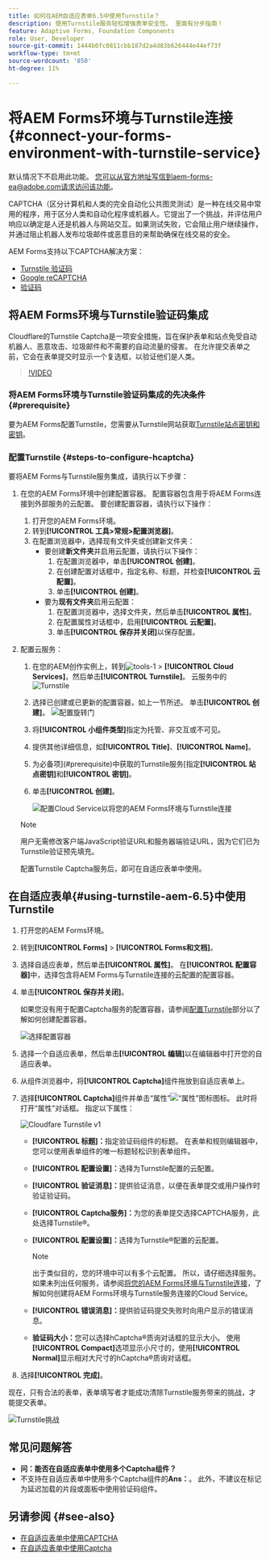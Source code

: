```yaml
---
title: 如何在AEM自适应表单6.5中使用Turnstile？
description: 使用Turnstile服务轻松增强表单安全性。 里面有分步指南！
feature: Adaptive Forms, Foundation Components
role: User, Developer
source-git-commit: 1444b0fc0811cbb187d2a4d83b626444e44ef73f
workflow-type: tm+mt
source-wordcount: '850'
ht-degree: 11%

---
```


# 将AEM Forms环境与Turnstile连接 {#connect-your-forms-environment-with-turnstile-service}


<span class="preview">默认情况下不启用此功能。 您可以从官方地址写信到aem-forms-ea@adobe.com请求访问该功能。</span>

CAPTCHA（区分计算机和人类的完全自动化公共图灵测试）是一种在线交易中常用的程序，用于区分人类和自动化程序或机器人。它提出了一个挑战，并评估用户响应以确定是人还是机器人与网站交互。如果测试失败，它会阻止用户继续操作，并通过阻止机器人发布垃圾邮件或恶意目的来帮助确保在线交易的安全。

AEM Forms支持以下CAPTCHA解决方案：

* [Turnstile 验证码](/help/forms/using/integrate-adaptive-forms-turnstile.md)
* [Google reCAPTCHA](/help/forms/using/captcha-adaptive-forms.md)
* [验证码](/help/forms/using/integrate-adaptive-forms-hcaptcha.md)


<!-- ![Turnstile](assets/Turnstile-challenge.png)-->

## 将AEM Forms环境与Turnstile验证码集成

Cloudflare的Turnstile Captcha是一项安全措施，旨在保护表单和站点免受自动机器人、恶意攻击、垃圾邮件和不需要的自动流量的侵害。 在允许提交表单之前，它会在表单提交时显示一个复选框，以验证他们是人类。

>[!VIDEO](https://video.tv.adobe.com/v/3440940/)

### 将AEM Forms环境与Turnstile验证码集成的先决条件 {#prerequisite}

要为AEM Forms配置Turnstile，您需要从Turnstile网站获取[Turnstile站点密钥和密钥](https://developers.cloudflare.com/turnstile/get-started/)。

### 配置Turnstile {#steps-to-configure-hcaptcha}

要将AEM Forms与Turnstile服务集成，请执行以下步骤：

1. 在您的AEM Forms环境中创建配置容器。 配置容器包含用于将AEM Forms连接到外部服务的云配置。 要创建配置容器，请执行以下操作：
   1. 打开您的AEM Forms环境。
   1. 转到&#x200B;**[!UICONTROL 工具>常规>配置浏览器]**。
   1. 在配置浏览器中，选择现有文件夹或创建新文件夹：
      * 要创建&#x200B;**新文件夹**&#x200B;并启用云配置，请执行以下操作：
         1. 在配置浏览器中，单击&#x200B;**[!UICONTROL 创建]**。
         1. 在创建配置对话框中，指定名称、标题，并检查&#x200B;**[!UICONTROL 云配置]**。
         1. 单击&#x200B;**[!UICONTROL 创建]**。
      * 要为&#x200B;**现有文件夹**&#x200B;启用云配置：
         1. 在配置浏览器中，选择文件夹，然后单击&#x200B;**[!UICONTROL 属性]**。
         1. 在配置属性对话框中，启用&#x200B;**[!UICONTROL 云配置]**。
         1. 单击&#x200B;**[!UICONTROL 保存并关闭]**&#x200B;以保存配置。

1. 配置云服务：
   1. 在您的AEM创作实例上，转到![tools-1](assets/tools-1.png) > **[!UICONTROL Cloud Services]**，然后单击&#x200B;**[!UICONTROL Turnstile]**。
      云服务中的![Turnstile](assets/turnstile-in-ui.png)
   1. 选择已创建或已更新的配置容器，如上一节所述。 单击&#x200B;**[!UICONTROL 创建]**。
      ![配置旋转门](assets/config-hcaptcha.png)
   1. 将&#x200B;**[!UICONTROL 小组件类型]**&#x200B;指定为托管、非交互或不可见。
   1. 提供其他详细信息，如&#x200B;**[!UICONTROL Title]**、**[!UICONTROL Name]**。
   1. 为必备项](#prerequisite)中获取的Turnstile服务[指定&#x200B;**[!UICONTROL 站点密钥]**&#x200B;和&#x200B;**[!UICONTROL 密钥]**。
   1. 单击&#x200B;**[!UICONTROL 创建]**。

      ![配置Cloud Service以将您的AEM Forms环境与Turnstile连接](assets/config-turntstile.png)

   >[!NOTE]
   > 用户无需修改客户端JavaScript验证URL和服务器端验证URL，因为它们已为Turnstile验证预先填充。

   配置Turnstile Captcha服务后，即可在自适应表单中使用。

## 在自适应表单{#using-turnstile-aem-6.5}中使用Turnstile

1. 打开您的AEM Forms环境。
1. 转到&#x200B;**[!UICONTROL Forms]** > **[!UICONTROL Forms和文档]**。
1. 选择自适应表单，然后单击&#x200B;**[!UICONTROL 属性]**。 在&#x200B;**[!UICONTROL 配置容器]**&#x200B;中，选择包含将AEM Forms与Turnstile连接的云配置的配置容器。
1. 单击&#x200B;**[!UICONTROL 保存并关闭]**。

   如果您没有用于配置Captcha服务的配置容器，请参阅[配置Turnstile](#configure-turnstile-steps-to-configure-hcaptcha)部分以了解如何创建配置容器。

   ![选择配置容器](assets/captcha-properties.png)

1. 选择一个自适应表单，然后单击&#x200B;**[!UICONTROL 编辑]**&#x200B;以在编辑器中打开您的自适应表单。
1. 从组件浏览器中，将&#x200B;**[!UICONTROL Captcha]**&#x200B;组件拖放到自适应表单上。
1. 选择&#x200B;**[!UICONTROL Captcha]**&#x200B;组件并单击“属性”![“属性”图标](assets/configure-icon.svg)图标。 此时将打开“属性”对话框。 指定以下属性：

   <!--![Turnstile v2](assets/turnstile-settings-v2.png)-->
   ![Cloudfare Turnstile v1](assets/turnstile-setting-v1.png)

   * **[!UICONTROL 标题]：**&#x200B;指定验证码组件的标题。 在表单和规则编辑器中，您可以使用表单组件的唯一标题轻松识别表单组件。
   * **[!UICONTROL 配置设置]：**&#x200B;选择为Turnstile配置的云配置。
   * **[!UICONTROL 验证消息]：**&#x200B;提供验证消息，以便在表单提交或用户操作时验证验证码。
   * **[!UICONTROL Captcha服务]：**&#x200B;为您的表单提交选择CAPTCHA服务，此处选择Turnstile®。
   * **[!UICONTROL 配置设置]：**&#x200B;选择为Turnstile®配置的云配置。
     >[!NOTE]
     >出于类似目的，您的环境中可以有多个云配置。 所以，请仔细选择服务。 如果未列出任何服务，请参阅[将您的AEM Forms环境与Turnstile连接](#connect-your-forms-environment-with-turnstile-service)，了解如何创建将AEM Forms环境与Turnstile服务连接的Cloud Service。

   * **[!UICONTROL 错误消息]：**&#x200B;提供验证码提交失败时向用户显示的错误消息。
   * **验证码大小：**&#x200B;您可以选择hCaptcha®质询对话框的显示大小。 使用&#x200B;**[!UICONTROL Compact]**&#x200B;选项显示小尺寸的，使用&#x200B;**[!UICONTROL Normal]**&#x200B;显示相对大尺寸的hCaptcha®质询对话框。

1. 选择&#x200B;**[!UICONTROL 完成]**。


现在，只有合法的表单，表单填写者才能成功清除Turnstile服务带来的挑战，才能提交表单。

![Turnstile挑战](assets/turnstile-challenge.png)


## 常见问题解答

* **问：能否在自适应表单中使用多个Captcha组件？**
* 不支持在自适应表单中使用多个Captcha组件的&#x200B;**Ans：**。 此外，不建议在标记为延迟加载的片段或面板中使用验证码组件。

## 另请参阅 {#see-also}

* [在自适应表单中使用CAPTCHA](/help/forms/using/captcha-adaptive-forms.md)
* [在自适应表单中使用Captcha](/help/forms/using/integrate-adaptive-forms-hcaptcha.md)
